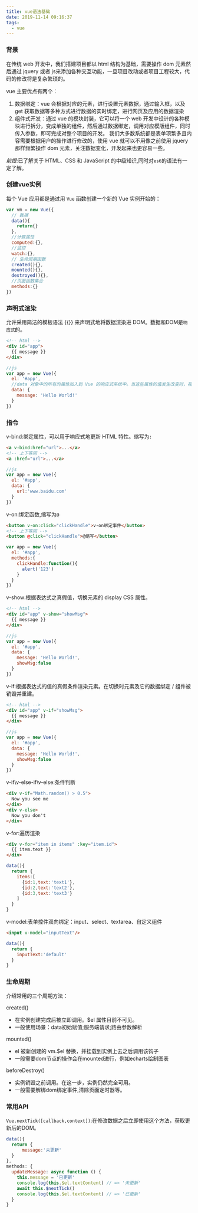 ```yaml
---
title: vue语法基础
date: 2019-11-14 09:16:37
tags:
  - vue
---
```


### 背景

在传统 web 开发中，我们搭建项目都以 html 结构为基础，需要操作 dom 元素然后通过 jquery 或者 js来添加各种交互功能，一旦项目改动或者项目工程较大，代码的修改将是复杂繁琐的。

vue 主要优点有两个：

1. 数据绑定：vue 会根据对应的元素，进行设置元素数据，通过输入框，以及 get 获取数据等多种方式进行数据的实时绑定，进行网页及应用的数据渲染
2. 组件式开发：通过 vue 的模块封装，它可以将一个 web 开发中设计的各种模块进行拆分，变成单独的组件，然后通过数据绑定，调用对应模版组件，同时传入参数，即可完成对整个项目的开发。
   我们大多数系统都是表单项繁多且内容需要根据用户的操作进行修改的，使用 vue 就可以不用像之前使用 jquery 那样频繁操作 dom 元素，关注数据变化，开发起来也更容易一些。

<i class="tips">前提</i>:已了解关于 HTML、CSS 和 JavaScript 的中级知识,同时对`es6`的语法有一定了解。



### 创建vue实例

每个 Vue 应用都是通过用 `Vue` 函数创建一个新的 Vue 实例开始的：

```javascript
var vm = new Vue({
  // 数据
  data(){
    return{}
  },
  //计算属性
  computed:{},
  //监控
  watch:{},
  // 生命周期函数
  created(){},
  mounted(){},
  destroyed(){},
  //页面函数集合
  methods:{}
})


```

### 声明式渲染

允许采用简洁的模板语法 &#123;&#123;&#125;&#125; 来声明式地将数据渲染进 DOM。数据和DOM是`响应式`的。

```html
<!-- html -->
<div id="app">
  {{ message }}
</div>
```
```javascript
//js
var app = new Vue({
  el: '#app',
  //data 对象中的所有的属性加入到 Vue 的响应式系统中。当这些属性的值发生改变时，视图将会产生“响应”，即匹配更新为新的值。
  data: {
    message: 'Hello World!'
  }
})
```

### 指令

v-bind:绑定属性，可以用于响应式地更新 HTML 特性。缩写为`:`

```html
<a v-bind:href="url">...</a>
<!-- 上下等同 -->
<a :href="url">...</a>
```
```javascript
//js
var app = new Vue({
  el: '#app',
  data: {
    url:'www.baidu.com'
  }
})
```

v-on:绑定函数,缩写为`@`

```html
<button v-on:click="clickHandle">v-on绑定事件</button>
<!-- 上下等同 -->
<button @click="clickHandle">@缩写</button>
```
```javascript
var app = new Vue({
  el: '#app',
  methods:{
    clickHandle:function(){
      alert('123')
    }
  }
})
```
v-show:根据表达式之真假值，切换元素的 display CSS 属性。

```html
<!-- html -->
<div id="app" v-show="showMsg">
  {{ message }}
</div>
```
```javascript
//js
var app = new Vue({
  el: '#app',
  data: {
    message: 'Hello World!',
    showMsg:false
  }
})
```
v-if:根据表达式的值的真假条件渲染元素。在切换时元素及它的数据绑定 / 组件被销毁并重建。

```html
<!-- html -->
<div id="app" v-if="showMsg">
  {{ message }}
</div>
```
```javascript
//js
var app = new Vue({
  el: '#app',
  data: {
    message: 'Hello World!',
    showMsg:false
  }
})
```

v-if\v-else-if\v-else:条件判断

```html
<div v-if="Math.random() > 0.5">
  Now you see me
</div>
<div v-else>
  Now you don't
</div>

```

v-for:遍历渲染
```html
<div v-for="item in items" :key="item.id">
  {{ item.text }}
</div>
```
```javascript
data(){
  return {
    items:[
      {id:1,text:'text1'},
      {id:2,text:'text2'},
      {id:3,text:'text3'}
    ]
  }
}

```
v-model:表单控件双向绑定：input、select、textarea、自定义组件
```html
<input v-model="inputText"/>
```
```javascript
data(){
  return {
    inputText:'default'
  }
}

```

### 生命周期


介绍常用的三个周期方法：

created()
- 在实例创建完成后被立即调用。$el 属性目前不可见。
- 一般使用场景：data初始赋值;服务端请求;路由参数解析

mounted()
- el 被新创建的 vm.$el 替换，并挂载到实例上去之后调用该钩子
- 一般需要dom节点的操作会在mounted进行，例如echarts绘制图表

beforeDestroy()
- 实例销毁之前调用。在这一步，实例仍然完全可用。
- 一般需要解绑dom绑定事件,清除页面定时器等。


### 常用API

`Vue.nextTick([callback,context])`:在修改数据之后立即使用这个方法，获取更新后的DOM。

```javascript
data(){
  return {
      message:'未更新'
  }
},
methods: {
  updateMessage: async function () {
    this.message = '已更新'
    console.log(this.$el.textContent) // => '未更新'
    await this.$nextTick()
    console.log(this.$el.textContent) // => '已更新'
  }
}
```



